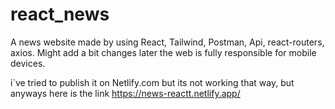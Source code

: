 # react_news

A news website made by using React, Tailwind, Postman, Api, react-routers, axios. Might add a bit changes later
the web is fully responsible for mobile devices.

i`ve tried to publish it on Netlify.com but its not working that way,
 but anyways here is the link https://news-reactt.netlify.app/
